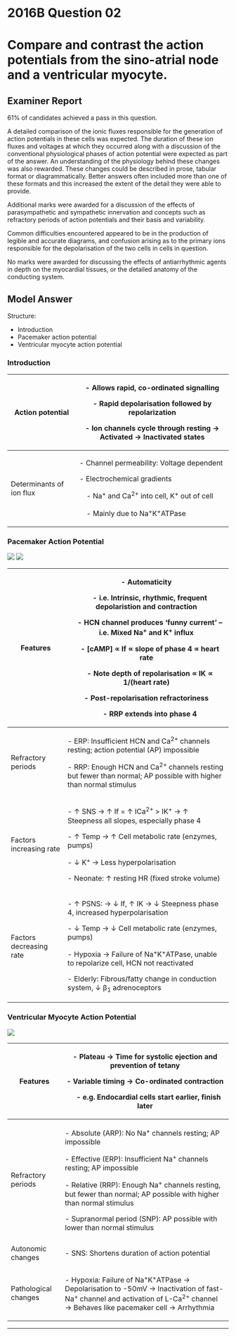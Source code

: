 # 2016B Question 02 
# Compare and contrast the action potentials from the sino-atrial node and a ventricular myocyte.


## Examiner Report
61% of candidates achieved a pass in this question.


A detailed comparison of the ionic fluxes responsible for the generation of action potentials in these cells was expected. The duration of these ion fluxes and voltages at which they occurred along with a discussion of the conventional physiological phases of action potential were expected as part of the answer. An understanding of the physiology behind these changes was also rewarded.
These changes could be described in prose, tabular format or diagrammatically. Better answers often included more than one of these formats and this increased the extent of the detail they were able to provide.


Additional marks were awarded for a discussion of the effects of parasympathetic and sympathetic innervation and concepts such as refractory periods of action potentials and their basis and variability.


Common difficulties encountered appeared to be in the production of legible and accurate diagrams, and confusion arising as to the primary ions responsible for the depolarisation of the two cells in cells in question.


No marks were awarded for discussing the effects of antiarrhythmic agents in depth on the myocardial tissues, or the detailed anatomy of the conducting system.

## Model Answer
Structure:
- Introduction
- Pacemaker action potential
- Ventricular myocyte action potential

### Introduction

|Action potential|<p>- Allows rapid, co-ordinated signalling</p><p>- Rapid depolarisation followed by repolarization</p><p>- Ion channels cycle through resting → Activated → Inactivated states</p>|
| -- | -- |
|Determinants of ion flux|<p>- Channel permeability: Voltage dependent</p><p>- Electrochemical gradients</p><p>&emsp;- Na<sup>+</sup> and Ca<sup>2+</sup> into cell, K<sup>+</sup> out of cell</p><p>&emsp;- Mainly due to Na<sup>+</sup>K<sup>+</sup>ATPase</p>|


### Pacemaker Action Potential
<img src="\resources\pacemaker-phases.svg">
<img src="\resources\pacemaker-currents.svg">

|Features|<p>- Automaticity</p><p>&emsp;- i.e. Intrinsic, rhythmic, frequent depolaristion and contraction</p><p>&emsp;- HCN channel produces ‘funny current’ – i.e. Mixed Na<sup>+</sup> and K<sup>+</sup> influx</p><p>&emsp;- [cAMP] ∝ If ∝ slope of phase 4 ∝ heart rate</p><p>&emsp;- Note depth of repolarisation ∝ IK ∝ 1/(heart rate)</p><p>- Post-repolarisation refractoriness </p><p>&emsp;- RRP extends into phase 4</p>|
| -- | -- |
|Refractory periods|<p>- ERP: Insufficient HCN and Ca<sup>2+</sup> channels resting; action potential (AP) impossible</p><p>- RRP: Enough HCN and Ca<sup>2+</sup> channels resting but fewer than normal; AP possible with higher than normal stimulus</p>|
|Factors increasing rate|<p>- ↑ SNS → ↑ If = ↑ ICa<sup>2+</sup> > IK<sup>+</sup> → ↑ Steepness all slopes, especially phase 4</p><p>- ↑ Temp → ↑ Cell metabolic rate (enzymes, pumps)</p><p>- ↓ K<sup>+</sup> → Less hyperpolarisation</p><p>- Neonate: ↑ resting HR (fixed stroke volume)</p>|
|Factors decreasing rate|<p>- ↑ PSNS: → ↓ If, ↑ IK → ↓ Steepness phase 4, increased hyperpolarisation</p><p>- ↓ Temp → ↓ Cell metabolic rate (enzymes, pumps)</p><p>- Hypoxia → Failure of Na<sup>+</sup>K<sup>+</sup>ATPase, unable to repolarize cell, HCN not reactivated</p><p>- Elderly: Fibrous/fatty change in conduction system, ↓ β<sub>1</sub> adrenoceptors</p>|

### Ventricular Myocyte Action Potential
<img src="\resources\ventricular-ap.svg">

|Features|<p>- Plateau → Time for systolic ejection and prevention of tetany</p><p>- Variable timing → Co-ordinated contraction</p><p>&emsp;- e.g. Endocardial cells start earlier, finish later</p>|
| -- | -- |
|Refractory periods|<p>- Absolute (ARP): No Na<sup>+</sup> channels resting; AP impossible</p><p>- Effective (ERP): Insufficient Na<sup>+</sup> channels resting; AP impossible</p><p>- Relative (RRP): Enough Na<sup>+</sup> channels resting, but fewer than normal; AP possible with higher than normal stimulus</p><p>- Supranormal period (SNP): AP possible with lower than normal stimulus|
|Autonomic changes|<p>- SNS: Shortens duration of action potential</p>|
|Pathological changes|<p>- Hypoxia: Failure of Na<sup>+</sup>K<sup>+</sup>ATPase → Depolarisation to -50mV → Inactivation of fast-Na<sup>+</sup> channel and activation of L-Ca<sup>2+</sup> channel → Behaves like pacemaker cell → Arrhythmia</p>|



--- 

